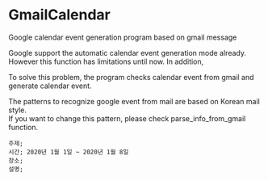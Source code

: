 # GmailCalendar

Google calendar event generation program based on gmail message


Google support the automatic calendar event generation mode already. However this function has limitations until now. 
In addition, 

To solve this problem, the program checks calendar event from gmail and generate calendar event.

The patterns to recognize google event from mail are based on Korean mail style.  
If you want to change this pattern, please check parse_info_from_gmail function.

```
주제; 
시간; 2020년 1월 1일 ~ 2020년 1월 8일
장소;
설명;

``` 